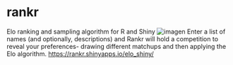# rankr
Elo ranking and sampling algorithm for R and Shiny
![imagen](https://github.com/matt-mohn/rankr/assets/89479699/bc770c2e-ce9f-4046-925c-40100a621f5e)
Enter a list of names (and optionally, descriptions) and Rankr will hold a competition to reveal your preferences- drawing different matchups and then applying the Elo algorithm.
https://rankr.shinyapps.io/elo_shiny/
